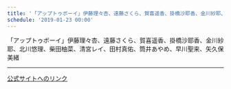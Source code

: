 ```yaml
---
title: '「アップトゥボーイ」伊藤理々杏、遠藤さくら、賀喜遥香、掛橋沙耶香、金川紗耶、北川悠理、柴田柚菜、清宮レイ、田村真佑、筒井あやめ、早川聖来、矢久保美緒'
schedule: '2019-01-23 00:00'
---
```


<div id="detailBody"> <p>  「アップトゥボーイ」伊藤理々杏、遠藤さくら、賀喜遥香、掛橋沙耶香、金川紗耶、北川悠理、柴田柚菜、清宮レイ、田村真佑、筒井あやめ、早川聖来、矢久保美緒 </p></div>

---
[公式サイトへのリンク]('http://www.nogizaka46.com/schedule/2019/01/048789.php?member=mio-yakubo&category=&monthly=201901')